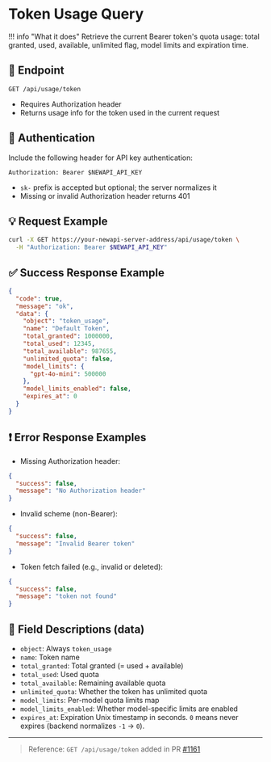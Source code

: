 # Token Usage Query

!!! info "What it does"
    Retrieve the current Bearer token's quota usage: total granted, used, available, unlimited flag, model limits and expiration time.

## 📮 Endpoint

```
GET /api/usage/token
```

- Requires Authorization header
- Returns usage info for the token used in the current request

## 🔐 Authentication

Include the following header for API key authentication:

```
Authorization: Bearer $NEWAPI_API_KEY
```

- `sk-` prefix is accepted but optional; the server normalizes it
- Missing or invalid Authorization header returns 401

## 💡 Request Example

```bash
curl -X GET https://your-newapi-server-address/api/usage/token \
  -H "Authorization: Bearer $NEWAPI_API_KEY"
```

## ✅ Success Response Example

```json
{
  "code": true,
  "message": "ok",
  "data": {
    "object": "token_usage",
    "name": "Default Token",
    "total_granted": 1000000,
    "total_used": 12345,
    "total_available": 987655,
    "unlimited_quota": false,
    "model_limits": {
      "gpt-4o-mini": 500000
    },
    "model_limits_enabled": false,
    "expires_at": 0
  }
}
```

## ❗ Error Response Examples

- Missing Authorization header:

```json
{
  "success": false,
  "message": "No Authorization header"
}
```

- Invalid scheme (non-Bearer):

```json
{
  "success": false,
  "message": "Invalid Bearer token"
}
```

- Token fetch failed (e.g., invalid or deleted):

```json
{
  "success": false,
  "message": "token not found"
}
```

## 🧾 Field Descriptions (data)

- `object`: Always `token_usage`
- `name`: Token name
- `total_granted`: Total granted (= used + available)
- `total_used`: Used quota
- `total_available`: Remaining available quota
- `unlimited_quota`: Whether the token has unlimited quota
- `model_limits`: Per-model quota limits map
- `model_limits_enabled`: Whether model-specific limits are enabled
- `expires_at`: Expiration Unix timestamp in seconds. `0` means never expires (backend normalizes `-1` → `0`).

---

> Reference: `GET /api/usage/token` added in PR [#1161](https://github.com/QuantumNous/new-api/pull/1161)

